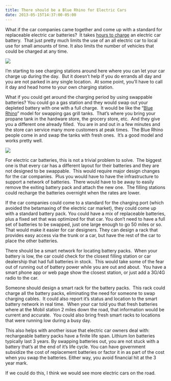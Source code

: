 ```yaml
---
title: There should be a Blue Rhino for Electric Cars
date: 2013-05-15T14:37:00-05:00
---
```

What if the car companies came together and come up with a standard for replaceable electric car batteries?  It takes [hours to charge](http://www.fueleconomy.gov/feg/evtech.shtml) an electric car battery.  That just pretty much limits the use of an all electric car to local use for small amounts of time. It also limits the number of vehicles that could be charged at any time.

<img src="https://i1.wp.com/www.rajapet.net/photos/i-7Fwztzd/0/S/i-7Fwztzd-S.jpg?w=680"  /> 

I’m starting to see charging stations around here where you can let your car charge up during the day.  But it doesn’t help if you do errands all day and you are not parked in any single location.  At some point, you’ll have to call it day and head home to your own charging station.

What if you could get around the charging period by using swappable batteries? You could go a gas station and they would swap out your depleted battery with one with a full charge.  It would be like the “[Blue Rhino](http://www.bluerhino.com/BRWEB/)” model for swapping gas grill tanks.  That’s where you bring your propane tank in the hardware store, the grocery store, etc.  And they give you a different one already filled.  You are in and out in a few minutes and the store can service many more customers at peak times.  The Blue Rhino people come in and swap the tanks with fresh ones.  It’s a good model and works pretty well.

<img src="https://i1.wp.com/www.rajapet.net/photos/i-GBDvgKz/0/O/i-GBDvgKz.jpg?w=680"  /> 

For electric car batteries, this is not a trivial problem to solve.  The biggest one is that every car has a different layout for their batteries and they are not designed to be swappable.  This would require major design changes for the car companies.  Plus you would have to have the infrastructure to support a network of batteries.  There would have to be away to easily remove the exiting battery pack and attach the new one.  The filling stations could recharge the batteries overnight when the rates are lower.  

If the car companies could come to a standard for the charging port (which avoided the betamaxing of the electric car market), they could come up with a standard battery pack. You could have a mix of replaceable batteries, plus a fixed set that was optimized for that car. You don’t need to have a full set of batteries to be swapped, just one large enough to go 50 miles or so. That would make it easier for car designers. They can design a rack that provides easy access via the trunk or a car, but have the rest of the car to place the other batteries.

There should be a smart network for locating battery packs.  When your battery is low, the car could check for the closest filling station or car dealership that had full batteries in stock.  This would take some of the fear out of running out of battery power while you are out and about.  You have a smart phone app or web page show the closest station, or just add a 3G/4G radio to the car.

Someone should design a smart rack for the battery packs.  This rack could charge all the battery packs, eliminating the need for someone to swap charging cables.  It could also report it’s status and location to the smart battery network in real time.  When your car told you that fresh batteries where at the Mobil station 2 miles down the road, that information would be current and accurate.  You could also bring fresh smart racks to locations that were running low during a busy day.

This also helps with another issue that electric car owners deal with: rechargeable battery packs have a finite life span. Lithium Ion batteries typically last 3 years. By swapping batteries out, you are not stuck with a battery that’s at the end of it’s life cycle. You can have government subsidize the cost of replacement batteries or factor it in as part of the cost when you swap the batteries. Either way, you avoid financial hit at the 3 year mark. 

If we could do this, I think we would see more electric cars on the road.
